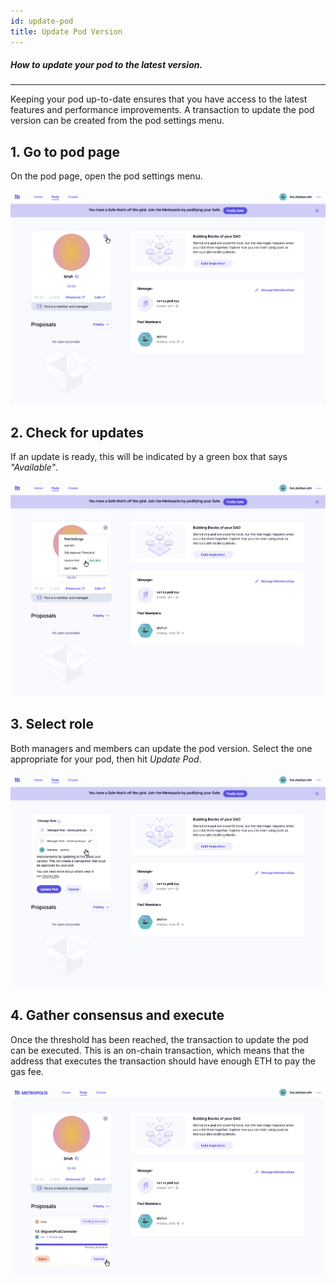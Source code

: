 ```yaml
---
id: update-pod
title: Update Pod Version
---
```


##### How to update your pod to the latest version.
---

Keeping your pod up-to-date ensures that you have access to the latest features and performance improvements. A transaction to update the pod version can be created from the pod settings menu. 

## 1. Go to pod page

On the pod page, open the pod settings menu.

![Update Pod 1](./img/UpdatePod01.png)

## 2. Check for updates

If an update is ready, this will be indicated by a green box that says *"Available"*.

![Update Pod 2](./img/UpdatePod02.png)

## 3. Select role

Both managers and members can update the pod version. Select the one appropriate for your pod, then hit *Update Pod*.

![Update Pod 3](./img/UpdatePod03.png)

## 4. Gather consensus and execute

Once the threshold has been reached, the transaction to update the pod can be executed. This is an on-chain transaction, which means that the address that executes the transaction should have enough ETH to pay the gas fee.

![Update Pod 4](./img/UpdatePod04.png)